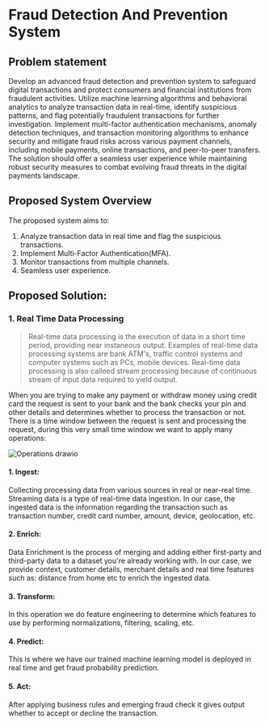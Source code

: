 # Fraud Detection And Prevention System
## Problem statement
Develop an advanced fraud detection and prevention system to
safeguard digital transactions and protect consumers and financial institutions
from fraudulent activities. Utilize machine learning algorithms and behavioral
analytics to analyze transaction data in real-time, identify suspicious patterns,
and flag potentially fraudulent transactions for further investigation. Implement
multi-factor authentication mechanisms, anomaly detection techniques, and
transaction monitoring algorithms to enhance security and mitigate fraud
risks across various payment channels, including mobile payments, online
transactions, and peer-to-peer transfers. The solution should offer a seamless
user experience while maintaining robust security measures to combat
evolving fraud threats in the digital payments landscape.

## Proposed System Overview
The proposed system aims to:
1. Analyze transaction data in real time and flag the suspicious transactions.
2. Implement Multi-Factor Authentication(MFA).
3. Monitor transactions from multiple channels.
4. Seamless user experience.

## Proposed Solution:

### 1. Real Time Data Processing

> Real-time data processing is the execution of data in a short time period, providing near instaneous output. Examples of real-time data processing systems are bank ATM's, traffic control systems and computer systems such as PCs, mobile devices.
Real-time data processing is also calleed stream processing because of continuous stream of input data required to yield output.

When you are trying to make any payment or withdraw money using credit card the request is sent to your bank and the bank checks your pin and other details and determines whether to process the transaction or not. There is a time window between the request is sent and processing the request, during this very small time window we want to apply many operations: 

![Operations drawio](https://github.com/Sandesh3003/solution-design/assets/77960808/03eb0a4b-df10-4b28-85cf-25c80004e492)

#### 1. Ingest: 
Collecting processing data from various sources in real or near-real time. Streaming data is a type of real-time data ingestion. In our case, the ingested data is the information regarding the transaction such as transaction number, credit card number, amount, device, geolocation, etc.

#### 2. Enrich: 
Data Enrichment is the process of merging and adding either first-party and third-party data to a dataset you're already working with. In our case, we provide context, customer details, merchant details and real time features such as: distance from home etc to enrich the ingested data.

#### 3. Transform:
In this operation we do feature engineering to determine which features to use by performing normalizations, filtering, scaling, etc.

#### 4. Predict:
This is where we have our trained machine learning model is deployed in real time and get fraud probability prediction.

#### 5. Act:
After applying business rules and emerging fraud check it gives output whether to accept or decline the transaction.

